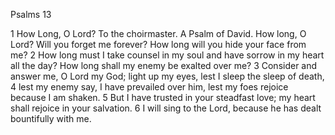 Psalms 13

1	How Long, O Lord? To the choirmaster. A Psalm of David. How long, O Lord? Will you forget me forever? How long will you hide your face from me?
2	How long must I take counsel in my soul and have sorrow in my heart all the day? How long shall my enemy be exalted over me?
3	Consider and answer me, O Lord my God; light up my eyes, lest I sleep the sleep of death,
4	lest my enemy say, I have prevailed over him, lest my foes rejoice because I am shaken.
5	But I have trusted in your steadfast love; my heart shall rejoice in your salvation.
6	I will sing to the Lord, because he has dealt bountifully with me.

